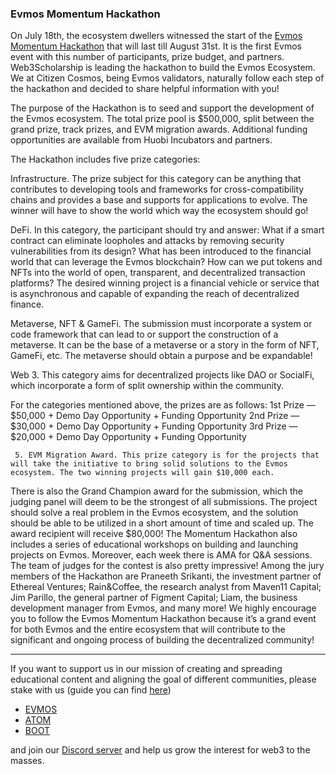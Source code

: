 ### Evmos Momentum Hackathon

On July 18th, the ecosystem dwellers witnessed the start of the [Evmos Momentum Hackathon](https://momentumhack.evmos.org/) that will last till August 31st. It is the first Evmos event with this number of participants, prize budget, and partners. Web3Scholarship is leading the hackathon to build the Evmos Ecosystem. We at Citizen Cosmos, being Evmos validators, naturally follow each step of the hackathon and decided to share helpful information with you!

The purpose of the Hackathon is to seed and support the development of the Evmos ecosystem. The total prize pool is $500,000, split between the grand prize, track prizes, and EVM migration awards. Additional funding opportunities are available from Huobi Incubators and partners. 

The Hackathon includes five prize categories:

Infrastructure. The prize subject for this category can be anything that contributes to developing tools and frameworks for cross-compatibility chains and provides a base and supports for applications to evolve. The winner will have to show the world which way the ecosystem should go!

DeFi. In this category, the participant should try and answer: What if a smart contract can eliminate loopholes and attacks by removing security vulnerabilities from its design? What has been introduced to the financial world that can leverage the Evmos blockchain? How can we put tokens and NFTs into the world of open, transparent, and decentralized transaction platforms? The desired winning project is a financial vehicle or service that is asynchronous and capable of expanding the reach of decentralized finance. 

Metaverse, NFT & GameFi. The submission must incorporate a system or code framework that can lead to or support the construction of a metaverse. It can be the base of a metaverse or a story in the form of NFT, GameFi, etc. The metaverse should obtain a purpose and be expandable!

Web 3. This category aims for decentralized projects like DAO or SocialFi, which incorporate a form of split ownership within the community. 

For the categories mentioned above, the prizes are as follows:
1st Prize — $50,000 + Demo Day Opportunity + Funding Opportunity
2nd Prize — $30,000 + Demo Day Opportunity + Funding Opportunity
3rd Prize — $20,000 + Demo Day Opportunity + Funding Opportunity

     5. EVM Migration Award. This prize category is for the projects that will take the initiative to bring solid solutions to the Evmos ecosystem. The two winning projects will gain $10,000 each. 
There is also the Grand Champion award for the submission, which the judging panel will deem to be the strongest of all submissions. The project should solve a real problem in the Evmos ecosystem, and the solution should be able to be utilized in a short amount of time and scaled up. The award recipient will receive $80,000! 
The Momentum Hackathon also includes a series of educational workshops on building and launching projects on Evmos. Moreover, each week there is AMA for Q&A sessions. 
The team of judges for the contest is also pretty impressive! Among the jury members of the Hackathon are Praneeth Srikanti, the investment partner of Ethereal Ventures; Rain&Coffee, the research analyst from Maven11 Capital; Jim Parillo, the general partner of Figment Capital; Liam, the business development manager from Evmos, and many more! 
We highly encourage you to follow the Evmos Momentum Hackathon because it’s a grand event for both Evmos and the entire ecosystem that will contribute to the significant and ongoing process of building the decentralized community! 

------------------------------------------------------------------------------------------------------------------------------------------------------------------
If you want to support us in our mission of creating and spreading educational content and aligning the goal of different communities, please stake with us (guide you can find [here](https://www.citizencosmos.space/staking)) 
- [EVMOS](https://www.mintscan.io/evmos/validators/evmosvaloper1mtwvpdd57gpkyejd566s24afr9zm5ryq8gwpvj) 
- [ATOM](https://www.mintscan.io/cosmos/validators/cosmosvaloper1e859xaue4k2jzqw20cv6l7p3tmc378pc3k8g2u) 
- [BOOT](https://cyb.ai/network/bostrom/hero/bostromvaloper1f7nx65pmayfenpfwzwaamwas4ygmvalqj6dz5r)

and join our [Discord server](https://discord.gg/kJaG3EucCX) and help us grow the interest for web3 to the masses.
